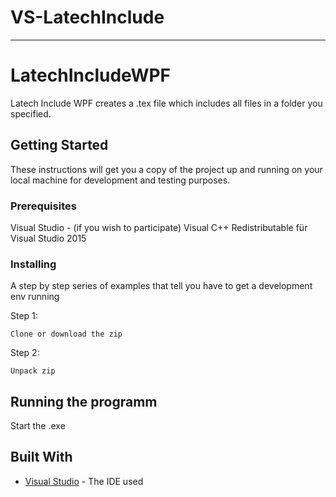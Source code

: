 # VS-LatechInclude
----
# LatechIncludeWPF

Latech Include WPF creates a .tex file which includes all files in a folder you specified.

## Getting Started

These instructions will get you a copy of the project up and running on your local machine for development and testing purposes. 

### Prerequisites

Visual Studio - (if you wish to participate)
Visual C++ Redistributable für Visual Studio 2015

### Installing

A step by step series of examples that tell you have to get a development env running

Step 1:

```
Clone or download the zip
```

Step 2:

```
Unpack zip
```

## Running the programm

Start the .exe

## Built With

* [Visual Studio](https://www.visualstudio.com/downloads/) - The IDE used

